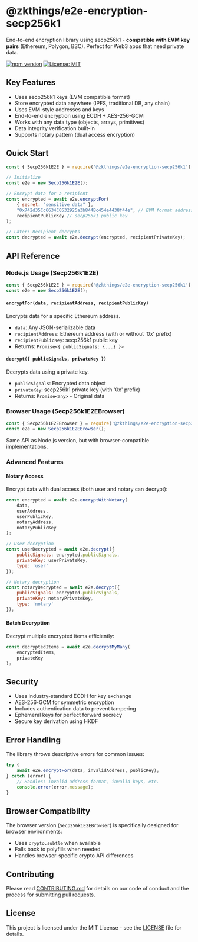 # @zkthings/e2e-encryption-secp256k1

End-to-end encryption library using secp256k1 - **compatible with EVM key pairs** (Ethereum, Polygon, BSC). Perfect for Web3 apps that need private data.

[![npm version](https://badge.fury.io/js/%40zkthings%2Fe2e-encryption-secp256k1.svg)](https://www.npmjs.com/package/@zkthings/e2e-encryption-secp256k1)
[![License: MIT](https://img.shields.io/badge/License-MIT-yellow.svg)](https://opensource.org/licenses/MIT)

## Key Features

- Uses secp256k1 keys (EVM compatible format)
- Store encrypted data anywhere (IPFS, traditional DB, any chain)
- Uses EVM-style addresses and keys
- End-to-end encryption using ECDH + AES-256-GCM
- Works with any data type (objects, arrays, primitives)
- Data integrity verification built-in
- Supports notary pattern (dual access encryption)


## Quick Start

```javascript
const { Secp256k1E2E } = require('@zkthings/e2e-encryption-secp256k1');

// Initialize
const e2e = new Secp256k1E2E();

// Encrypt data for a recipient
const encrypted = await e2e.encryptFor(
    { secret: "sensitive data" },
    "0x742d35Cc6634C0532925a3b844Bc454e4438f44e", // EVM format address
    recipientPublicKey // secp256k1 public key
);

// Later: Recipient decrypts
const decrypted = await e2e.decrypt(encrypted, recipientPrivateKey);
```

## API Reference

### Node.js Usage (Secp256k1E2E)

```javascript
const { Secp256k1E2E } = require('@zkthings/e2e-encryption-secp256k1');
const e2e = new Secp256k1E2E();
```

#### `encryptFor(data, recipientAddress, recipientPublicKey)`
Encrypts data for a specific Ethereum address.

- `data`: Any JSON-serializable data
- `recipientAddress`: Ethereum address (with or without '0x' prefix)
- `recipientPublicKey`: secp256k1 public key
- Returns: `Promise<{ publicSignals: {...} }>`

#### `decrypt({ publicSignals, privateKey })`
Decrypts data using a private key.

- `publicSignals`: Encrypted data object
- `privateKey`: secp256k1 private key (with '0x' prefix)
- Returns: `Promise<any>` - Original data

### Browser Usage (Secp256k1E2EBrowser)

```javascript
const { Secp256k1E2EBrowser } = require('@zkthings/e2e-encryption-secp256k1');
const e2e = new Secp256k1E2EBrowser();
```

Same API as Node.js version, but with browser-compatible implementations.

### Advanced Features

#### Notary Access
Encrypt data with dual access (both user and notary can decrypt):

```javascript
const encrypted = await e2e.encryptWithNotary(
    data,
    userAddress,
    userPublicKey,
    notaryAddress,
    notaryPublicKey
);

// User decryption
const userDecrypted = await e2e.decrypt({
    publicSignals: encrypted.publicSignals,
    privateKey: userPrivateKey,
    type: 'user'
});

// Notary decryption
const notaryDecrypted = await e2e.decrypt({
    publicSignals: encrypted.publicSignals,
    privateKey: notaryPrivateKey,
    type: 'notary'
});
```

#### Batch Decryption
Decrypt multiple encrypted items efficiently:

```javascript
const decryptedItems = await e2e.decryptMyMany(
    encryptedItems,
    privateKey
);
```

## Security

- Uses industry-standard ECDH for key exchange
- AES-256-GCM for symmetric encryption
- Includes authentication data to prevent tampering
- Ephemeral keys for perfect forward secrecy
- Secure key derivation using HKDF

## Error Handling

The library throws descriptive errors for common issues:

```javascript
try {
    await e2e.encryptFor(data, invalidAddress, publicKey);
} catch (error) {
    // Handles: Invalid address format, invalid keys, etc.
    console.error(error.message);
}
```

## Browser Compatibility

The browser version (`Secp256k1E2EBrowser`) is specifically designed for browser environments:
- Uses `crypto.subtle` when available
- Falls back to polyfills when needed
- Handles browser-specific crypto API differences

## Contributing

Please read [CONTRIBUTING.md](CONTRIBUTING.md) for details on our code of conduct and the process for submitting pull requests.

## License

This project is licensed under the MIT License - see the [LICENSE](LICENSE) file for details.
